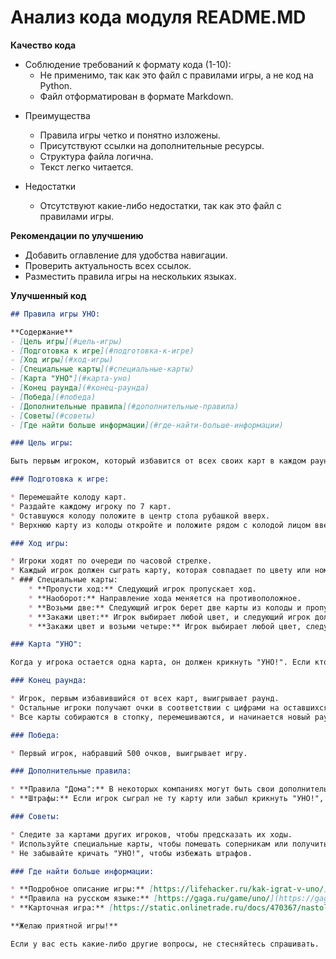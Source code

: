 # Анализ кода модуля README.MD

**Качество кода**
* Соблюдение требований к формату кода (1-10): 
    - Не применимо, так как это файл с правилами игры, а не код на Python.
    - Файл отформатирован в формате Markdown.

- Преимущества
    - Правила игры четко и понятно изложены.
    - Присутствуют ссылки на дополнительные ресурсы.
    - Структура файла логична.
    - Текст легко читается.

- Недостатки
    - Отсутствуют какие-либо недостатки, так как это файл с правилами игры.

**Рекомендации по улучшению**

* Добавить оглавление для удобства навигации.
* Проверить актуальность всех ссылок.
* Разместить правила игры на нескольких языках.

**Улучшенный код**
```markdown
## Правила игры УНО:

**Содержание**
- [Цель игры](#цель-игры)
- [Подготовка к игре](#подготовка-к-игре)
- [Ход игры](#ход-игры)
- [Специальные карты](#специальные-карты)
- [Карта "УНО"](#карта-уно)
- [Конец раунда](#конец-раунда)
- [Победа](#победа)
- [Дополнительные правила](#дополнительные-правила)
- [Советы](#советы)
- [Где найти больше информации](#где-найти-больше-информации)

### Цель игры:

Быть первым игроком, который избавится от всех своих карт в каждом раунде и набрать 500 очков.

### Подготовка к игре:

* Перемешайте колоду карт.
* Раздайте каждому игроку по 7 карт.
* Оставшуюся колоду положите в центр стола рубашкой вверх.
* Верхнюю карту из колоды откройте и положите рядом с колодой лицом вверх. Эта карта станет стартовой.

### Ход игры:

* Игроки ходят по очереди по часовой стрелке.
* Каждый игрок должен сыграть карту, которая совпадает по цвету или номиналу с последней сыгранной картой.
* ### Специальные карты:
    * **Пропусти ход:** Следующий игрок пропускает ход.
    * **Наоборот:** Направление хода меняется на противоположное.
    * **Возьми две:** Следующий игрок берет две карты из колоды и пропускает ход.
    * **Закажи цвет:** Игрок выбирает любой цвет, и следующий игрок должен сыграть карту этого цвета или взять две карты.
    * **Закажи цвет и возьми четыре:** Игрок выбирает любой цвет, следующий игрок берет четыре карты из колоды и должен сыграть карту этого цвета.

### Карта "УНО":

Когда у игрока остается одна карта, он должен крикнуть "УНО!". Если кто-то заметит, что игрок забыл крикнуть "УНО!" и не сказал этого до того, как следующий игрок начал свой ход, забывший игрок должен взять две карты в качестве штрафа.

### Конец раунда:

* Игрок, первым избавившийся от всех карт, выигрывает раунд.
* Остальные игроки получают очки в соответствии с цифрами на оставшихся у них картах.
* Все карты собираются в стопку, перемешиваются, и начинается новый раунд.

### Победа:

* Первый игрок, набравший 500 очков, выигрывает игру.

### Дополнительные правила:

* **Правила "Дома":** В некоторых компаниях могут быть свои дополнительные правила, которые делают игру еще интереснее.
* **Штрафы:** Если игрок сыграл не ту карту или забыл крикнуть "УНО!", он может быть наказан дополнительными картами.

### Советы:

* Следите за картами других игроков, чтобы предсказать их ходы.
* Используйте специальные карты, чтобы помешать соперникам или получить преимущество.
* Не забывайте кричать "УНО!", чтобы избежать штрафов.

### Где найти больше информации:

* **Подробное описание игры:** [https://lifehacker.ru/kak-igrat-v-uno/](https://lifehacker.ru/kak-igrat-v-uno/)
* **Правила на русском языке:** [https://gaga.ru/game/uno/](https://gaga.ru/game/uno/)
* **Карточная игра:** [https://static.onlinetrade.ru/docs/470367/nastolnaya_igra_mattel_uno_1581150012_1.pdf](https://static.onlinetrade.ru/docs/470367/nastolnaya_igra_mattel_uno_1581150012_1.pdf)

**Желаю приятной игры!**

Если у вас есть какие-либо другие вопросы, не стесняйтесь спрашивать.
```